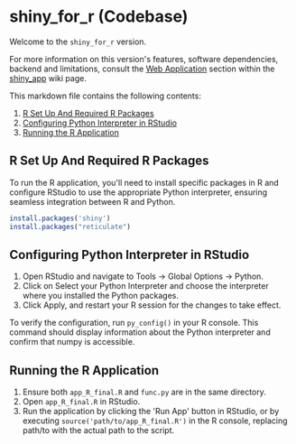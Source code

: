 # shiny_for_r (Codebase)

Welcome to the ```shiny_for_r``` version.

For more information on this version's features, software dependencies, backend and limitations, consult the [Web Application]() section within the [shiny_app]() wiki page.

This markdown file contains the following contents:
1. [R Set Up And Required R Packages](#r-set-up-and-required-r-packages)
2. [Configuring Python Interpreter in RStudio](#configuring-python-interpreter-in-rstudio)
3. [Running the R Application](#running-the-r-application)

## R Set Up And Required R Packages

To run the R application, you'll need to install specific packages in R and configure RStudio to use the appropriate Python interpreter, ensuring seamless integration between R and Python.

```r
install.packages('shiny')
install.packages("reticulate")
```

## Configuring Python Interpreter in RStudio

1. Open RStudio and navigate to Tools -> Global Options -> Python.
2. Click on Select your Python Interpreter and choose the interpreter where you installed the Python packages.
3. Click Apply, and restart your R session for the changes to take effect.

To verify the configuration, run `py_config()` in your R console. This command should display information about the Python interpreter and confirm that numpy is accessible.

## Running the R Application

1. Ensure both `app_R_final.R` and `func.py` are in the same directory.
2. Open `app_R_final.R` in RStudio.
3. Run the application by clicking the 'Run App' button in RStudio, or by executing `source('path/to/app_R_final.R')` in the R console, replacing path/to with the actual path to the script.
